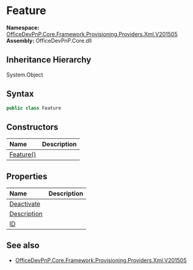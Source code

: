 # Feature
  

**Namespace:** [OfficeDevPnP.Core.Framework.Provisioning.Providers.Xml.V201505](OfficeDevPnP.Core.Framework.Provisioning.Providers.Xml.V201505.md)  
**Assembly:** OfficeDevPnP.Core.dll  
## Inheritance Hierarchy
System.Object  
## Syntax
```C#
public class Feature
```
## Constructors
|**Name**|**Description**|
|:-----|:-----|
| [Feature()](OfficeDevPnP.Core.Framework.Provisioning.Providers.Xml.V201505.Feature.ctor1.md) |  
## Properties
|**Name**|**Description**|
|:-----|:-----|
| [Deactivate](OfficeDevPnP.Core.Framework.Provisioning.Providers.Xml.V201505.Feature.Deactivate.md) | 
| [Description](OfficeDevPnP.Core.Framework.Provisioning.Providers.Xml.V201505.Feature.Description.md) | 
| [ID](OfficeDevPnP.Core.Framework.Provisioning.Providers.Xml.V201505.Feature.ID.md) | 
## See also
- [OfficeDevPnP.Core.Framework.Provisioning.Providers.Xml.V201505](OfficeDevPnP.Core.Framework.Provisioning.Providers.Xml.V201505.md)
